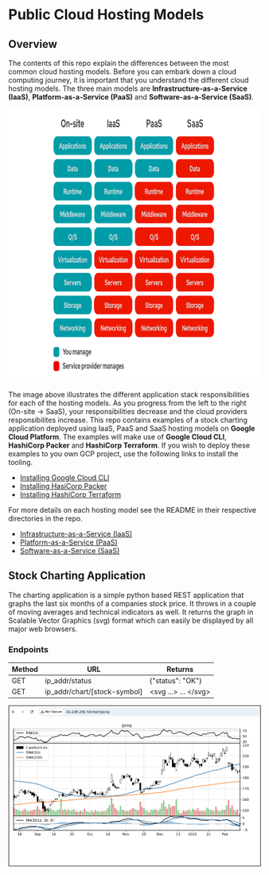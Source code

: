 # Public Cloud Hosting Models 

## Overview
The contents of this repo explain the differences between the most common cloud hosting models.  Before you can embark down a cloud computing journey, it is important that you understand the different cloud hosting models.  The three main models are __Infrastructure-as-a-Service (IaaS)__, __Platform-as-a-Service (PaaS)__ and __Software-as-a-Service (SaaS)__.

<img src="/images/models1.png" alt="On Nooo!" witdh="550" height="550">

The image above illustrates the different application stack responsibilities for each of the hosting models. As you progress from the left to the right (On-site -> SaaS), your responsibilities decrease and the cloud providers responsibilites increase.  This repo contains examples of a stock charting application deployed using IaaS, PaaS and SaaS hosting models on __Google Cloud Platform__.  The examples will make use of __Google Cloud CLI__, __HashiCorp Packer__ and __HashiCorp Terraform__.  If you wish to deploy these examples to you own GCP project, use the following links to install the tooling.

* [Installing Google Cloud CLI](https://cloud.google.com/sdk/docs/install) 
* [Installing HasiCorp Packer](https://developer.hashicorp.com/packer/tutorials/docker-get-started/get-started-install-cli)
* [Installing HashiCorp Terraform](https://developer.hashicorp.com/terraform/tutorials/aws-get-started/install-cli)

For more details on each hosting model see the README in their respective directories in the repo.
* [Infrastructure-as-a-Service (IaaS)](/IaaS/README.md)
* [Platform-as-a-Service (PaaS)](/PaaS/README.md)
* [Software-as-a-Service (SaaS)](/SaaS/README.md)

## Stock Charting Application
The charting application is a simple python based REST application that graphs the last six months of a companies stock price. It throws in a couple of moving averages and technical indicators as well.  It returns the graph in Scalable Vector Graphics (svg) format which can easily be displayed by all major web browsers.

### Endpoints
| Method | URL                          | Returns               |
---------|------------------------------|-----------------------|
| GET    | ip_addr/status               | {"status": "OK"}      | 
| GET    | ip_addr/chart/[stock-symbol] | <svg ...> ... <\/svg> |


<img src="images/goog-iaas.png" alt="Oh Nooo!" style="border: 2px solid grey;">

